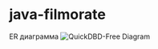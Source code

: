 # java-filmorate
ER диаграмма
![QuickDBD-Free Diagram](https://user-images.githubusercontent.com/102370323/203559321-390ad4ab-a72f-4422-82b2-c7dd1d931c8e.png)
